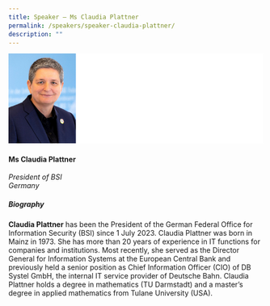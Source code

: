 ```yaml
---
title: Speaker – Ms Claudia Plattner
permalink: /speakers/speaker-claudia-plattner/
description: ""
---
```

![](/images/ms%20claudia%20plattner.png)

#### **Ms Claudia Plattner**

*President of BSI<br>Germany*

##### **Biography**

**Claudia Plattner** has been the President of the German Federal Office for Information Security (BSI) since 1 July 2023. Claudia Plattner was born in Mainz in 1973. She has more than 20 years of experience in IT functions for companies and institutions. Most recently, she served as the Director General for Information Systems at the European Central Bank and previously held a senior position as Chief Information Officer (CIO) of DB Systel GmbH, the internal IT service provider of Deutsche Bahn. Claudia Plattner holds a degree in mathematics (TU Darmstadt) and a master’s degree in applied mathematics from Tulane University (USA).